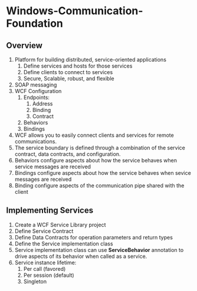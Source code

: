 # Windows-Communication-Foundation

## Overview
1. Platform for building distributed, service-oriented applications
    1. Define services and hosts for those services
    2. Define clients to connect to services
    3. Secure, Scalable, robust, and flexible
2. SOAP messaging
3. WCF Configuration
    1. Endpoints:
        1. Address
        2. Binding
        3. Contract
    2. Behaviors
    3. Bindings
4. WCF allows you to easily connect clients and services for remote communications.
5. The service boundary is defined through a combination of the service contract, data contracts, and configuration.
6. Behaviors configure aspects about how the service behaves when service messages are received
7. Bindings configure aspects about how the service behaves when sevice messages are received 
8. Binding configure aspects of the communication pipe shared with the client

## Implementing Services
1. Create a WCF Service Library project
2. Define Service Contract
3. Define Data Contracts for operation parameters and return types
4. Define the Service implementation class
5. Service implementation class can use **ServiceBehavior** annotation to drive aspects of its behavior when called as a service.
6. Service instance lifetime: 
    1. Per call (favored)
    2. Per session (default)
    3. Singleton